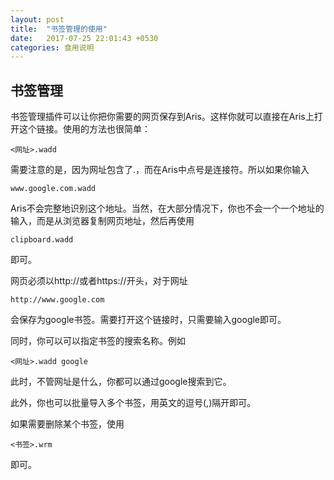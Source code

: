 ```yaml
---
layout: post
title:  "书签管理的使用"
date:   2017-07-25 22:01:43 +0530
categories: 食用说明
---
```

## 书签管理

书签管理插件可以让你把你需要的网页保存到Aris。这样你就可以直接在Aris上打开这个链接。使用的方法也很简单：

    <网址>.wadd
    
需要注意的是，因为网址包含了.，而在Aris中点号是连接符。所以如果你输入

    www.google.com.wadd
    
Aris不会完整地识别这个地址。当然，在大部分情况下，你也不会一个一个地址的输入，而是从浏览器复制网页地址，然后再使用

    clipboard.wadd
    
即可。

网页必须以http://或者https://开头，对于网址

    http://www.google.com
    
会保存为google书签。需要打开这个链接时，只需要输入google即可。

同时，你可以可以指定书签的搜索名称。例如

    <网址>.wadd google
    
此时，不管网址是什么，你都可以通过google搜索到它。

此外，你也可以批量导入多个书签，用英文的逗号(,)隔开即可。

如果需要删除某个书签，使用

    <书签>.wrm
    
即可。